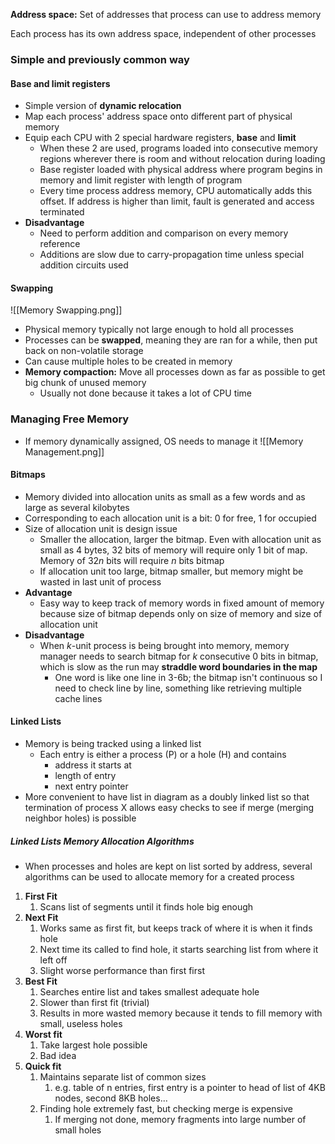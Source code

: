**Address space:** Set of addresses that process can use to address memory

Each process has its own address space, independent of other processes

### Simple and previously common way
#### Base and limit registers
- Simple version of **dynamic relocation**
- Map each process' address space onto different part of physical memory
- Equip each CPU with 2 special hardware registers, **base** and **limit**
	- When these 2 are used, programs loaded into consecutive memory regions wherever there is room and without relocation during loading
	- Base register loaded with physical address where program begins in memory and limit register with length of program
	- Every time process address memory, CPU automatically adds this offset. If address is higher than limit, fault is generated and access terminated
- **Disadvantage**
	- Need to perform addition and comparison on every memory reference
	- Additions are slow due to carry-propagation time unless special addition circuits used

#### Swapping
![[Memory Swapping.png]]
- Physical memory typically not large enough to hold all processes 
- Processes can be **swapped**, meaning they are ran for a while, then put back on non-volatile storage
- Can cause multiple holes to be created in memory
- **Memory compaction:** Move all processes down as far as possible to get big chunk of unused memory
	- Usually not done because it takes a lot of CPU time

### Managing Free Memory
- If memory dynamically assigned, OS needs to manage it
![[Memory Management.png]]
#### Bitmaps
- Memory divided into allocation units as small as a few words and as large as several kilobytes
- Corresponding to each allocation unit is a bit: 0 for free, 1 for occupied
- Size of allocation unit is design issue
	- Smaller the allocation, larger the bitmap. Even with allocation unit as small as 4 bytes, 32 bits of memory will require only 1 bit of map. Memory of $32n$ bits will require $n$ bits bitmap
	- If allocation unit too large, bitmap smaller, but memory might be wasted in last unit of process 
- **Advantage**
	- Easy way to keep track of memory words in fixed amount of memory because size of bitmap depends only on size of memory and size of allocation unit 
- **Disadvantage**
	- When $k$-unit process is being brought into memory, memory manager needs to search bitmap for $k$ consecutive 0 bits in bitmap, which is slow as the run may **straddle word boundaries in the map**
		- One word is like one line in 3-6b; the bitmap isn't continuous so I need to check line by line, something like retrieving multiple cache lines

#### Linked Lists
- Memory is being tracked using a linked list
	- Each entry is either a process (P) or a hole (H) and contains
		- address it starts at
		- length of entry
		- next entry pointer
- More convenient to have list in diagram as a doubly linked list so that termination of process X allows easy checks to see if merge (merging neighbor holes) is possible 

##### Linked Lists Memory Allocation Algorithms
- When processes and holes are kept on list sorted by address, several algorithms can be used to allocate memory for a created process
1) **First Fit**
	1) Scans list of segments until it finds hole big enough
2) **Next Fit**
	1) Works same as first fit, but keeps track of where it is when it finds hole
	2) Next time its called to find hole, it starts searching list from where it left off
	3) Slight worse performance than first first
3) **Best Fit**
	1) Searches entire list and takes smallest adequate hole
	2) Slower than first fit (trivial) 
	3) Results in more wasted memory because it tends to fill memory with small, useless holes
4) **Worst fit**
	1) Take largest hole possible
	2) Bad idea
5) **Quick fit**
	1) Maintains separate list of common sizes
		1) e.g. table of n entries, first entry is a pointer to head of list of 4KB nodes, second 8KB holes... 
	2) Finding hole extremely fast, but checking merge is expensive
		1) If merging not done, memory fragments into large number of small holes